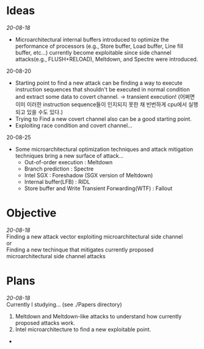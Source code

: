 # Ideas    
*20-08-18*    
<ul>
 <li>Microarchitectural internal buffers introduced to optimize the performance of processors (e.g., Store buffer, Load buffer, Line fill buffer, etc...)
 currently become exploitable since side channel attacks(e.g., FLUSH+RELOAD), Meltdown, and Spectre were introduced.</li>    
</ul>    
20-08-20   
<ul>
 <li>Starting point to find a new attack can be finding a way to execute instruction sequences    
 that shouldn't be executed in normal condition and extract some data to covert channel. -> transient execution!    
 (어쩌면 이미 이러한 instruction sequence들이 인지되지 못한 채 빈번하게 cpu에서 실행되고 있을 수도 있다.)</li>    
 <li>Trying to Find a new covert channel also can be a good starting point.</li>    
 <li>Exploiting race condition and covert channel...</li>    
</ul>    
20-08-25    
<ul>
 <li>Some microarchitectural optimization techniques and attack mitigation techniques bring a new surface of attack...
  <ul>
   <li>Out-of-order execution : Meltdown</li>
   <li>Branch prediction : Spectre</li>
   <li>Intel SGX : Foreshadow (SGX version of Meltdown)</li>
   <li>Internal buffer(LFB) : RIDL</li>
   <li>Store buffer and Write Transient Forwarding(WTF) : Fallout</li>
  </ul></li> 
</ul>

# Objective  
*20-08-18*    
Finding a new attack vector exploiting microarchitectural side channel    
or    
Finding a new techinque that mitigates currently proposed microarchitectural side channel attacks    

# Plans
*20-08-18*    
Currently I studying... (see ./Papers directory)    
<ol>
  <li>Meltdown and Meltdown-like attacks to understand how currently proposed attacks work.</li>    
  <li>Intel microarchitecture to find a new exploitable point.</li>
</ol>

*
